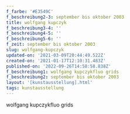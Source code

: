 ```yaml
---
f_farbe: '#E3549C'
f_beschreibung2-3: september bis oktober 2003
title: wolfgang kupczyk
f_beschreibung3-4: ''
f_beschreibung4-5: ''
f_beschreibung5-6: ''
f_zeit: september bis oktober 2003
slug: wolfgang-kupczyk
updated-on: '2021-03-09T20:44:49.522Z'
created-on: '2021-01-17T12:10:31.483Z'
published-on: '2022-09-26T14:58:58.838Z'
f_beschreibung1: wolfgang kupczykfluo grids
f_beschreibung2: september bis oktober 2003
layout: '[kunstausstellung].html'
tags: kunstausstellung
---
```


wolfgang kupczykfluo grids

